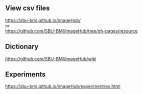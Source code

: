 ## View csv files
https://sbu-bmi.github.io/imageHub/<br>
or<br>
https://github.com/SBU-BMI/imageHub/tree/gh-pages/resource

## Dictionary
https://github.com/SBU-BMI/imageHub/wiki

## Experiments
https://sbu-bmi.github.io/imageHub/experiment/ex.html
